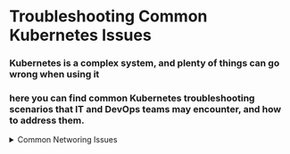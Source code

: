 # Troubleshooting Common Kubernetes Issues

###  Kubernetes is a complex system, and plenty of things can go wrong when using it

### here you can find common Kubernetes troubleshooting scenarios that IT and DevOps teams may encounter, and how to address them.

<details>
   <summary>Common Networing Issues</summary>
   <ul>
     <li><a href="https://github.com/lerndevops/educka/blob/master/troubleshooting/issues/kernal-ip-forward.md">Issue 1. Kernel IP forwarding</a></li>
     <li><a href="https://github.com/lerndevops/educka/blob/master/troubleshooting/issues/bridge-netfilter.md">Issue 2. Bridge Netfilter</a></li>
     <li><a href="https://github.com/lerndevops/educka/blob/master/troubleshooting/issues/firewall-rule-block-overlay-network-traffic.md">Issue 3.   Firewall rules block overlay network traffic</a></li>
     <li><a href="https://github.com/lerndevops/educka/blob/master/troubleshooting/issues/pod-cidr-conflicts.md">Issue 4. Pod CIDR conflicts</a></li>
     <li><a href="https://github.com/lerndevops/educka/blob/master/troubleshooting/issues/aws-source-destination-check-turned-on.md">Issue 5. AWS source/destination check is turned on</a></li>
   </ul>
</details>



